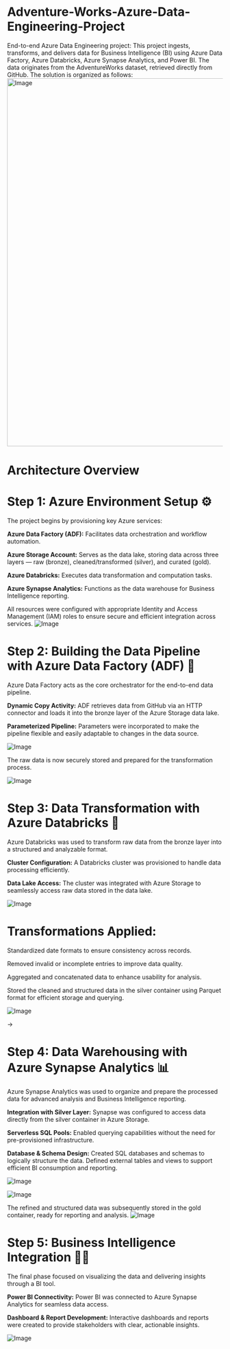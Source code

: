 # Adventure-Works-Azure-Data-Engineering-Project
End-to-end Azure Data Engineering project:
This project ingests, transforms, and delivers data for Business Intelligence (BI) using Azure Data Factory, Azure Databricks, Azure Synapse Analytics, and Power BI. The data originates from the AdventureWorks dataset, retrieved directly from GitHub. The solution is organized as follows:
<img width="858" alt="Image" src="https://github.com/user-attachments/assets/58cc0a74-973d-4530-888e-aa433c44cd1c" />

# Architecture Overview
# Step 1: Azure Environment Setup ⚙️
The project begins by provisioning key Azure services:

**Azure Data Factory (ADF):** Facilitates data orchestration and workflow automation.

**Azure Storage Account:** Serves as the data lake, storing data across three layers — raw (bronze), cleaned/transformed (silver), and curated (gold).

**Azure Databricks:** Executes data transformation and computation tasks.

**Azure Synapse Analytics:** Functions as the data warehouse for Business Intelligence reporting.

All resources were configured with appropriate Identity and Access Management (IAM) roles to ensure secure and efficient integration across services.
![Image](https://github.com/user-attachments/assets/b7d2dd41-812d-4e5d-b627-f123027e1f4f)

# Step 2: Building the Data Pipeline with Azure Data Factory (ADF) 🚀
Azure Data Factory acts as the core orchestrator for the end-to-end data pipeline.

**Dynamic Copy Activity:**
ADF retrieves data from GitHub via an HTTP connector and loads it into the bronze layer of the Azure Storage data lake.

**Parameterized Pipeline:**
Parameters were incorporated to make the pipeline flexible and easily adaptable to changes in the data source.

![Image](https://github.com/user-attachments/assets/99f11a0c-aa8f-4272-9a1c-9cf12a25d33d)

The raw data is now securely stored and prepared for the transformation process.

![Image](https://github.com/user-attachments/assets/4ae7c2eb-0f48-49ea-bafb-03113c124639)

# Step 3: Data Transformation with Azure Databricks 🔄
Azure Databricks was used to transform raw data from the bronze layer into a structured and analyzable format.

**Cluster Configuration:**
A Databricks cluster was provisioned to handle data processing efficiently.

**Data Lake Access:**
The cluster was integrated with Azure Storage to seamlessly access raw data stored in the data lake.

![Image](https://github.com/user-attachments/assets/e7abc0f8-bd31-48c8-9be0-3d4771f1ab12)

# Transformations Applied:

Standardized date formats to ensure consistency across records.

Removed invalid or incomplete entries to improve data quality.

Aggregated and concatenated data to enhance usability for analysis.

Stored the cleaned and structured data in the silver container using Parquet format for efficient storage and querying.

![Image](https://github.com/user-attachments/assets/011f3ee3-cfa1-4371-8f27-089bef58b16a)

->

# Step 4: Data Warehousing with Azure Synapse Analytics 📊
Azure Synapse Analytics was used to organize and prepare the processed data for advanced analysis and Business Intelligence reporting.

**Integration with Silver Layer:**
Synapse was configured to access data directly from the silver container in Azure Storage.

**Serverless SQL Pools:**
Enabled querying capabilities without the need for pre-provisioned infrastructure.

**Database & Schema Design:**
Created SQL databases and schemas to logically structure the data.
Defined external tables and views to support efficient BI consumption and reporting.

![Image](https://github.com/user-attachments/assets/2e655651-fbfa-40bf-a101-2cba4a481c7c)

![Image](https://github.com/user-attachments/assets/89695ba2-cbe6-42b0-9a00-fe941c37af26)

The refined and structured data was subsequently stored in the gold container, ready for reporting and analysis.
![Image](https://github.com/user-attachments/assets/cc24bd2d-8a4a-41fa-ab86-fdd13d1e81a3)

# Step 5: Business Intelligence Integration 🕵️‍♂️
The final phase focused on visualizing the data and delivering insights through a BI tool.

**Power BI Connectivity:**
Power BI was connected to Azure Synapse Analytics for seamless data access.

**Dashboard & Report Development:**
Interactive dashboards and reports were created to provide stakeholders with clear, actionable insights.

![Image](https://github.com/user-attachments/assets/5a00bde0-3027-49b7-b560-25a669952713)









